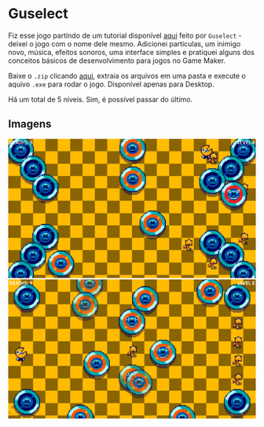 # Guselect

Fiz esse jogo partindo de um tutorial disponível [aqui](https://www.youtube.com/watch?v=ypo83R7sIg0) feito por `Guselect` - deixei o jogo com o nome dele mesmo. Adicionei particulas, um inimigo novo, música, efeitos sonoros, uma interface simples e pratiquei alguns dos conceitos básicos de desenvolvimento para jogos no Game Maker.

Baixe o `.zip` clicando [aqui](https://github.com/L-Marcel/guselect/raw/master/Guselect%20-%20Marcel%20Version.zip), extraia os arquivos em uma pasta e execute o aquivo `.exe` para rodar o jogo. Disponível apenas para Desktop.

Há um total de 5 níveis. Sim, é possível passar do último.

## Imagens

![level_4](https://github.com/L-Marcel/guselect/blob/master/images/img_1.png?raw=true)
![level_5](https://github.com/L-Marcel/guselect/blob/master/images/img_2.png?raw=true)